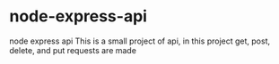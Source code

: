 # node-express-api
node express api 
This is a small project of api, in this project get, post, delete, and put requests are made 
